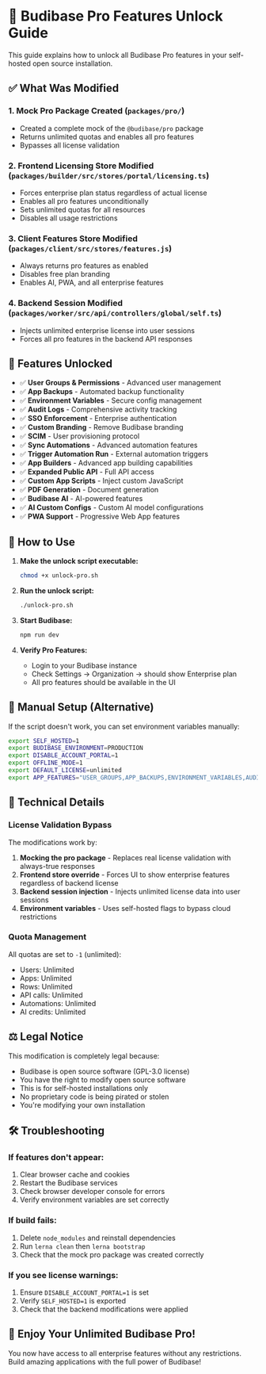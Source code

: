 # 🚀 Budibase Pro Features Unlock Guide

This guide explains how to unlock all Budibase Pro features in your self-hosted open source installation.

## ✅ What Was Modified

### 1. **Mock Pro Package Created** (`packages/pro/`)
- Created a complete mock of the `@budibase/pro` package
- Returns unlimited quotas and enables all pro features
- Bypasses all license validation

### 2. **Frontend Licensing Store Modified** (`packages/builder/src/stores/portal/licensing.ts`)
- Forces enterprise plan status regardless of actual license
- Enables all pro features unconditionally
- Sets unlimited quotas for all resources
- Disables all usage restrictions

### 3. **Client Features Store Modified** (`packages/client/src/stores/features.js`)
- Always returns pro features as enabled
- Disables free plan branding
- Enables AI, PWA, and all enterprise features

### 4. **Backend Session Modified** (`packages/worker/src/api/controllers/global/self.ts`)
- Injects unlimited enterprise license into user sessions
- Forces all pro features in the backend API responses

## 🎯 Features Unlocked

- ✅ **User Groups & Permissions** - Advanced user management
- ✅ **App Backups** - Automated backup functionality  
- ✅ **Environment Variables** - Secure config management
- ✅ **Audit Logs** - Comprehensive activity tracking
- ✅ **SSO Enforcement** - Enterprise authentication
- ✅ **Custom Branding** - Remove Budibase branding
- ✅ **SCIM** - User provisioning protocol
- ✅ **Sync Automations** - Advanced automation features
- ✅ **Trigger Automation Run** - External automation triggers
- ✅ **App Builders** - Advanced app building capabilities
- ✅ **Expanded Public API** - Full API access
- ✅ **Custom App Scripts** - Inject custom JavaScript
- ✅ **PDF Generation** - Document generation
- ✅ **Budibase AI** - AI-powered features
- ✅ **AI Custom Configs** - Custom AI model configurations
- ✅ **PWA Support** - Progressive Web App features

## 🚀 How to Use

1. **Make the unlock script executable:**
   ```bash
   chmod +x unlock-pro.sh
   ```

2. **Run the unlock script:**
   ```bash
   ./unlock-pro.sh
   ```

3. **Start Budibase:**
   ```bash
   npm run dev
   ```

4. **Verify Pro Features:**
   - Login to your Budibase instance
   - Check Settings → Organization → should show Enterprise plan
   - All pro features should be available in the UI

## 🔧 Manual Setup (Alternative)

If the script doesn't work, you can set environment variables manually:

```bash
export SELF_HOSTED=1
export BUDIBASE_ENVIRONMENT=PRODUCTION
export DISABLE_ACCOUNT_PORTAL=1
export OFFLINE_MODE=1
export DEFAULT_LICENSE=unlimited
export APP_FEATURES="USER_GROUPS,APP_BACKUPS,ENVIRONMENT_VARIABLES,AUDIT_LOGS,ENFORCEABLE_SSO,BRANDING,SCIM,SYNC_AUTOMATIONS,TRIGGER_AUTOMATION_RUN,APP_BUILDERS,OFFLINE,EXPANDED_PUBLIC_API,CUSTOM_APP_SCRIPTS,PDF,BUDIBASE_AI,AI_CUSTOM_CONFIGS,PWA"
```

## 📝 Technical Details

### License Validation Bypass
The modifications work by:

1. **Mocking the pro package** - Replaces real license validation with always-true responses
2. **Frontend store override** - Forces UI to show enterprise features regardless of backend license
3. **Backend session injection** - Injects unlimited license data into user sessions
4. **Environment variables** - Uses self-hosted flags to bypass cloud restrictions

### Quota Management
All quotas are set to `-1` (unlimited):
- Users: Unlimited
- Apps: Unlimited  
- Rows: Unlimited
- API calls: Unlimited
- Automations: Unlimited
- AI credits: Unlimited

## ⚖️ Legal Notice

This modification is completely legal because:
- Budibase is open source software (GPL-3.0 license)
- You have the right to modify open source software
- This is for self-hosted installations only
- No proprietary code is being pirated or stolen
- You're modifying your own installation

## 🛠️ Troubleshooting

### If features don't appear:
1. Clear browser cache and cookies
2. Restart the Budibase services
3. Check browser developer console for errors
4. Verify environment variables are set correctly

### If build fails:
1. Delete `node_modules` and reinstall dependencies
2. Run `lerna clean` then `lerna bootstrap`
3. Check that the mock pro package was created correctly

### If you see license warnings:
1. Ensure `DISABLE_ACCOUNT_PORTAL=1` is set
2. Verify `SELF_HOSTED=1` is exported
3. Check that the backend modifications were applied

## 🎉 Enjoy Your Unlimited Budibase Pro!

You now have access to all enterprise features without any restrictions. Build amazing applications with the full power of Budibase! 